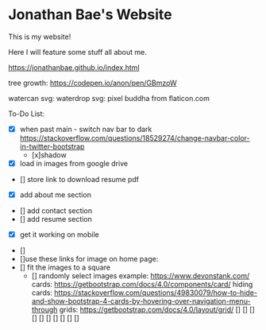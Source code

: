 # Jonathan Bae's Website

This is my website!

Here I will feature some stuff all about me.

https://jonathanbae.github.io/index.html

tree growth: https://codepen.io/anon/pen/GBmzoW

watercan svg:
waterdrop svg: pixel buddha from flaticon.com

To-Do List:
- [x] when past main - switch nav bar to dark https://stackoverflow.com/questions/18529274/change-navbar-color-in-twitter-bootstrap
  - [x]shadow
- [x] load in images from google drive
- [] store link to download resume pdf
- [x] add about me section
- [] add contact section
- [] add resume section
- [x] get it working on mobile
- []
- []use these links for image on home page:
 - [] fit the images to a square
   - [] randomly select images
    example: https://www.devonstank.com/
    cards: https://getbootstrap.com/docs/4.0/components/card/
      hiding cards: https://stackoverflow.com/questions/49830079/how-to-hide-and-show-bootstrap-4-cards-by-hovering-over-navigation-menu-through
    grids: https://getbootstrap.com/docs/4.0/layout/grid/
[]
[]
[]
[]
[]
[]
[]
[]
[]
[]

